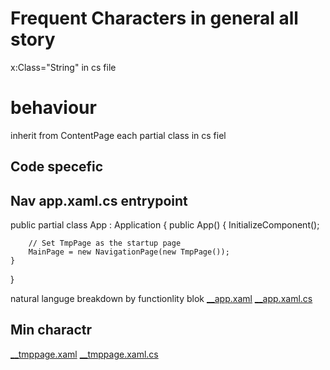 # Frequent Characters  in general all story

x:Class="String" in cs file 

# behaviour

inherit from ContentPage each partial class in cs fiel 

## Code specefic

## Nav app.xaml.cs entrypoint

public partial class App : Application
{
public App()
{
InitializeComponent();

````
    // Set TmpPage as the startup page
    MainPage = new NavigationPage(new TmpPage());
}
````

}

natural languge breakdown by functionlity blok 
[\__app.xaml](__app.xaml.md)
[\__app.xaml.cs](__app.xaml.cs.md)

## Min charactr

[\__tmppage.xaml](__tmppage.xaml.md)
[\__tmppage.xaml.cs](__tmppage.xaml.cs.md)
